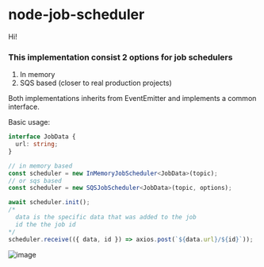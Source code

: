 # node-job-scheduler

Hi!

### This implementation consist 2 options for job schedulers
1. In memory
2. SQS based (closer to real production projects)

Both implementations inherits from EventEmitter and implements a common interface.

Basic usage:
```typescript
interface JobData {
  url: string;
}

// in memory based
const scheduler = new InMemoryJobScheduler<JobData>(topic);
// or sqs based
const scheduler = new SQSJobScheduler<JobData>(topic, options);
```

```javascript
await scheduler.init();
/*
  data is the specific data that was added to the job
  id the the job id
*/
scheduler.receive(({ data, id }) => axios.post(`${data.url}/${id}`));
```


![image](https://user-images.githubusercontent.com/31515087/141787357-3fbd1b34-2afd-438d-a4c7-69b54eaccabf.png)
